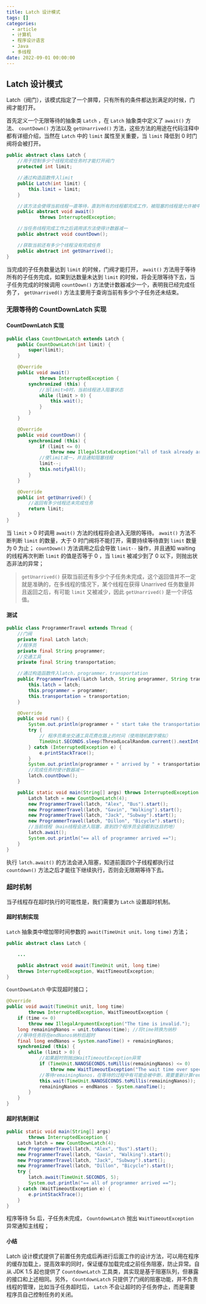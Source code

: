 ```yaml
---
title: Latch 设计模式
tags: []
categories:
  - article
  - 计算机
  - 程序设计语言
  - Java
  - 多线程
date: 2022-09-01 00:00:00
---
```


## Latch 设计模式

Latch（阀门），该模式指定了一个屏障，只有所有的条件都达到满足的时候，门阀才能打开。

首先定义一个无限等待的抽象类 `Latch` ，在 `Latch` 抽象类中定义了 `await()` 方法、 `countDown()` 方法以及 `getUnarrived()` 方法，这些方法的用途在代码注释中都有详细介绍，当然在 `Latch` 中的 `limit` 属性至关重要，当 `limit` 降低到 0 时门阀将会被打开。

```JAVA
public abstract class Latch {
    //用于控制多少个线程完成任务时才能打开阀门
    protected int limit;

    //通过构造函数传入limit
    public Latch(int limit) {
        this.limit = limit;
    }

    //该方法会使得当前线程一直等待，直到所有的线程都完成工作，被阻塞的线程是允许被中断的
    public abstract void await()
            throws InterruptedException;

    //当任务线程完成工作之后调用该方法使得计数器减一
    public abstract void countDown();

    //获取当前还有多少个线程没有完成任务
    public abstract int getUnarrived();
}
```

当完成的子任务数量达到 `limit` 的时候，门阀才能打开， `await()` 方法用于等待所有的子任务完成，如果到达数量未达到 `limit` 的时候，将会无限等待下去，当子任务完成的时候调用 `countDown()` 方法使计数器减少一个，表明我已经完成任务了， `getUnarrived()` 方法主要用于查询当前有多少个子任务还未结束。

### 无限等待的 CountDownLatch 实现

#### CountDownLatch 实现

```JAVA
public class CountDownLatch extends Latch {
    public CountDownLatch(int limit) {
        super(limit);
    }

    @Override
    public void await()
            throws InterruptedException {
        synchronized (this) {
            //当limit>0时，当前线程进入阻塞状态
            while (limit > 0) {
                this.wait();
            }
        }
    }

    @Override
    public void countDown() {
        synchronized (this) {
            if (limit <= 0)
                throw new IllegalStateException("all of task already arrived");
            //使limit减一，并且通知阻塞线程
            limit--;
            this.notifyAll();
        }
    }

    @Override
    public int getUnarrived() {
        //返回有多少线程还未完成任务
        return limit;
    }
}
```

当 `limit` > 0 时调用 `await()` 方法的线程将会进入无限的等待。 `await()` 方法不断判断 `limit` 的数量，大于 0 时门阀将不能打开，需要持续等待直到 `limit` 数量为 0 为止； `countDown()` 方法调用之后会导致 `limit--` 操作，并且通知 waiting 的线程再次判断 `limit` 的值是否等于 0 ，当 `limit` 被减少到了 0 以下，则抛出状态非法的异常；

> `getUnarrived()` 获取当前还有多少个子任务未完成，这个返回值并不一定就是准确的，在多线程的情况下，某个线程在获得 Unarrived 任务数量并且返回之后，有可能 `limit` 又被减少，因此 `getUnarrived()` 是一个评估值。

#### 测试

```JAVA
public class ProgrammerTravel extends Thread {
    //门阀
    private final Latch latch;
    //程序员
    private final String programmer;
    //交通工具
    private final String transportation;

    //通过构造函数传入latch，programmer，transportation
    public ProgrammerTravel(Latch latch, String programmer, String transportation) {
        this.latch = latch;
        this.programmer = programmer;
        this.transportation = transportation;
    }

    @Override
    public void run() {
        System.out.println(programmer + " start take the transportation [" + transportation + "]");
        try {
            // 程序员乘坐交通工具花费在路上的时间（使用随机数字模拟）
            TimeUnit.SECONDS.sleep(ThreadLocalRandom.current().nextInt(10));
        } catch (InterruptedException e) {
            e.printStackTrace();
        }
        System.out.println(programmer + " arrived by " + transportation);
        //完成任务时使计数器减一
        latch.countDown();
    }

    public static void main(String[] args) throws InterruptedException {
        Latch latch = new CountDownLatch(4);
        new ProgrammerTravel(latch, "Alex", "Bus").start();
        new ProgrammerTravel(latch, "Gavin", "Walking").start();
        new ProgrammerTravel(latch, "Jack", "Subway").start();
        new ProgrammerTravel(latch, "Dillon", "Bicycle").start();
        //当前线程（main线程会进入阻塞，直到四个程序员全部都到达目的地）
        latch.await();
        System.out.println("== all of programmer arrived ==");
    }
}
```

执行 `latch.await()` 的方法会进入阻塞，知道前面四个子线程都执行过 `countdown()` 方法之后才能往下继续执行，否则会无限期等待下去。

### 超时机制

当子线程存在超时执行的可能性是，我们需要为 `Latch` 设置超时机制。

#### 超时机制实现

`Latch` 抽象类中增加带时间参数的 `await(TimeUnit unit，long time)` 方法；

```JAVA
public abstract class Latch {

    ...

    public abstract void await(TimeUnit unit, long time)
    throws InterruptedException, WaitTimeoutException;
}
```

`CountDownLatch` 中实现超时接口；

```JAVA
@Override
public void await(TimeUnit unit, long time)
        throws InterruptedException, WaitTimeoutException {
    if (time <= 0)
        throw new IllegalArgumentException("The time is invalid.");
    long remainingNanos = unit.toNanos(time); //将time转换为纳秒
    //等待任务将在endNanos纳秒后超时
    final long endNanos = System.nanoTime() + remainingNanos;
    synchronized (this) {
        while (limit > 0) {
            //如果超时则抛出WaitTimeoutException异常
            if (TimeUnit.NANOSECONDS.toMillis(remainingNanos) <= 0)
                throw new WaitTimeoutException("The wait time over specify time.");
            //等待remainingNanos，在等待的过程中有可能会被中断，需要重新计算remainingNanos
            this.wait(TimeUnit.NANOSECONDS.toMillis(remainingNanos));
            remainingNanos = endNanos - System.nanoTime();
        }
    }
}
```

#### 超时机制测试

```JAVA
public static void main(String[] args)
        throws InterruptedException {
    Latch latch = new CountDownLatch(4);
    new ProgrammerTravel(latch, "Alex", "Bus").start();
    new ProgrammerTravel(latch, "Gavin", "Walking").start();
    new ProgrammerTravel(latch, "Jack", "Subway").start();
    new ProgrammerTravel(latch, "Dillon", "Bicycle").start();
    try {
        latch.await(TimeUnit.SECONDS, 5);
        System.out.println("== all of programmer arrived ==");
    } catch (WaitTimeoutException e) {
        e.printStackTrace();
    }
}
```

程序等待 5s 后，子任务未完成， `CountdownLatch` 抛出 `WaitTimeoutException` 异常通知主线程；

#### 小结

Latch 设计模式提供了前置任务完成后再进行后面工作的设计方法，可以用在程序的缓存加载上，提高效率的同时，保证缓存加载完成之前任务阻塞，防止异常。自从 JDK 1.5 起也提供了 `CountdownLatch` 工具类，其实现是基于阻塞队列，但暴露的接口和上述相同。另外， `CountdownLatch` 只提供了门阀的阻塞功能，并不负责线程的管理，比如当子任务超时后， `Latch` 不会让超时的子任务停止，而是需要程序员自己控制任务的关闭。

